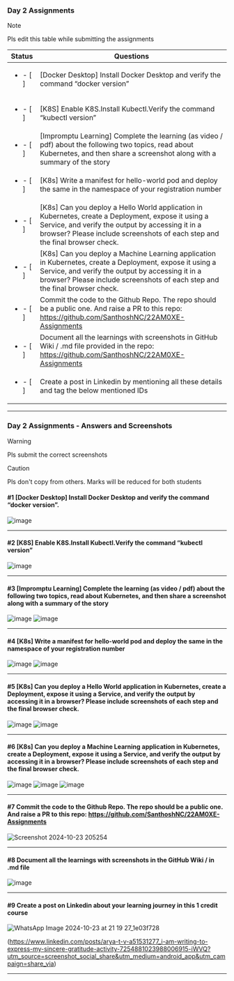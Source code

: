 ### Day 2 Assignments

> [!NOTE]
> Pls edit this table while submitting the assignments

| Status         | Questions     | 
|----------------|---------------|
| <ul><li>- [ ] </li></ul> | [Docker Desktop] Install Docker Desktop and verify the command “docker version” |
| <ul><li>- [ ] </li></ul> | [K8S] Enable K8S.Install Kubectl.Verify the command “kubectl version” |
| <ul><li>- [ ] </li></ul> | [Impromptu Learning] Complete the learning (as video / pdf) about the following two topics, read about Kubernetes, and then share a screenshot along with a summary of the story |
| <ul><li>- [ ] </li></ul> | [K8s] Write a manifest for hello-world pod and deploy the same in the namespace of your registration number |
| <ul><li>- [ ] </li></ul> | [K8s] Can you deploy a Hello World application in Kubernetes, create a Deployment, expose it using a Service, and verify the output by accessing it in a browser? Please include screenshots of each step and the final browser check. |
| <ul><li>- [ ] </li></ul> | [K8s] Can you deploy a Machine Learning application in Kubernetes, create a Deployment, expose it using a Service, and verify the output by accessing it in a browser? Please include screenshots of each step and the final browser check.  |
| <ul><li>- [ ] </li></ul> | Commit the code to the Github Repo. The repo should be a public one. And raise a PR to this repo: https://github.com/SanthoshNC/22AM0XE-Assignments |
| <ul><li>- [ ] </li></ul> | Document all the learnings with screenshots in GitHub Wiki / .md file provided in the repo: https://github.com/SanthoshNC/22AM0XE-Assignments |
| <ul><li>- [ ] </li></ul> | Create a post in Linkedin by mentioning all these details and tag the below mentioned IDs |

***

### Day 2 Assignments - Answers and Screenshots

> [!WARNING]
> Pls submit the correct screenshots

> [!CAUTION]
> Pls don't copy from others. Marks will be reduced for both students

#### #1 [Docker Desktop] Install Docker Desktop and verify the command “docker version”.
![image](https://github.com/user-attachments/assets/1bc1470d-ccfd-4698-8c2c-c40b9f6fde6c)



***

#### #2 [K8S] Enable K8S.Install Kubectl.Verify the command “kubectl version”
![image](https://github.com/user-attachments/assets/2526def9-879e-4e3b-bf26-c42949b4b9e6)

***

#### #3 [Impromptu Learning] Complete the learning (as video / pdf) about the following two topics, read about Kubernetes, and then share a screenshot along with a summary of the story
![image](https://github.com/user-attachments/assets/2d0b4709-1423-4ef2-94ef-82fe8b6dedaf)
![image](https://github.com/user-attachments/assets/a0116833-3a2e-420d-b29f-bf833b9c1115)


***

#### #4 [K8s] Write a manifest for hello-world pod and deploy the same in the namespace of your registration number
![image](https://github.com/user-attachments/assets/07848121-8330-422f-a546-a433238f3b3d)
![image](https://github.com/user-attachments/assets/42afc484-48e5-44e7-a0bf-348a51fd04c7)

***

#### #5 [K8s] Can you deploy a Hello World application in Kubernetes, create a Deployment, expose it using a Service, and verify the output by accessing it in a browser? Please include screenshots of each step and the final browser check.
![image](https://github.com/user-attachments/assets/3f340575-d500-4ef7-88ef-99dc42c718aa)
![image](https://github.com/user-attachments/assets/1e59a774-ecd0-4145-a3db-d71b845b59d7)



***

#### #6 [K8s] Can you deploy a Machine Learning application in Kubernetes, create a Deployment, expose it using a Service, and verify the output by accessing it in a browser? Please include screenshots of each step and the final browser check.
![image](https://github.com/user-attachments/assets/66f081ad-120f-40eb-a5e3-d3c251a1b48c)
![image](https://github.com/user-attachments/assets/05c298f0-9fff-4596-b43b-76ae265629ac)
![image](https://github.com/user-attachments/assets/c75a7eb6-d635-4b48-8773-f93173e92fef)



***

#### #7 Commit the code to the Github Repo. The repo should be a public one. And raise a PR to this repo: https://github.com/SanthoshNC/22AM0XE-Assignments
![Screenshot 2024-10-23 205254](https://github.com/user-attachments/assets/6a748ad5-0044-430e-bf9b-ffaea9fe928e)


***

#### #8 Document all the learnings with screenshots in the GitHub Wiki / in .md file
![image](https://github.com/user-attachments/assets/35b805bc-8049-4ed0-be23-1f38b8a6e96b)


***

#### #9 Create a post on Linkedin about your learning journey in this 1 credit course
![WhatsApp Image 2024-10-23 at 21 19 27_1e03f728](https://github.com/user-attachments/assets/40577c24-d0c6-4ddd-a296-4095ee35f455)

(https://www.linkedin.com/posts/arya-t-v-a51531277_i-am-writing-to-express-my-sincere-gratitude-activity-7254881023988006915-iWVQ?utm_source=screenshot_social_share&utm_medium=android_app&utm_campaign=share_via)

***
